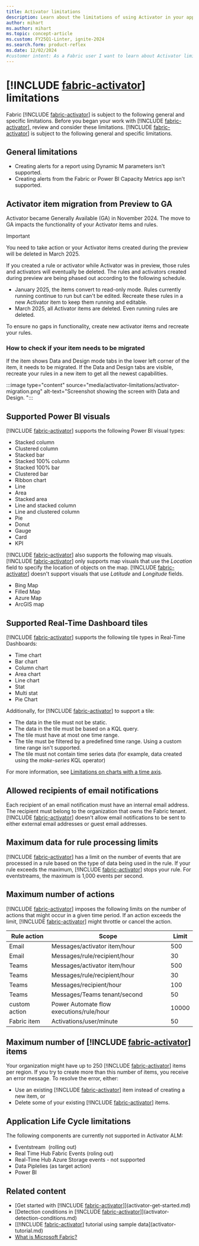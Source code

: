 ```yaml
---
title: Activator limitations
description: Learn about the limitations of using Activator in your applications and dashboards. Activator provides real-time insights and analytics for your data.
author: mihart
ms.author: mihart
ms.topic: concept-article
ms.custom: FY25Q1-Linter, ignite-2024
ms.search.form: product-reflex
ms.date: 12/02/2024
#customer intent: As a Fabric user I want to learn about Activator limitations.
---
```


# [!INCLUDE [fabric-activator](../includes/fabric-activator.md)] limitations

Fabric [!INCLUDE [fabric-activator](../includes/fabric-activator.md)] is subject to the following general and specific limitations. Before you began your work with [!INCLUDE [fabric-activator](../includes/fabric-activator.md)], review and consider these limitations.
[!INCLUDE [fabric-activator](../includes/fabric-activator.md)] is subject to the following general and specific limitations.

## General limitations

* Creating alerts for a report using Dynamic M parameters isn't supported.
* Creating alerts from the Fabric or Power BI Capacity Metrics app isn't supported.

## Activator item migration from Preview to GA

Activator became Generally Available (GA) in November 2024. The move to GA impacts the functionality of your Activator items and rules. 

> [!IMPORTANT]
> You need to take action or your Activator items created during the preview will be deleted in March 2025.

If you created a rule or activator while Activator was in preview, those rules and activators will eventually be deleted. The rules and activators created during preview are being phased out according to the following schedule.

- January 2025, the items convert to read-only mode. Rules currently running continue to run but can't be edited. Recreate these rules in a new Activator item to keep them running and editable.
- March 2025, all Activator items are deleted. Even running rules are deleted.

To ensure no gaps in functionality, create new activator items and recreate your rules.

### How to check if your item needs to be migrated

If the item shows Data and Design mode tabs in the lower left corner of the item, it needs to be migrated. If the Data and Design tabs are visible, recreate your rules in a new item to get all the newest capabilities.

:::image type="content" source="media/activator-limitations/activator-migration.png" alt-text="Screenshot showing the screen with Data and Design. ":::

## Supported Power BI visuals

[!INCLUDE [fabric-activator](../includes/fabric-activator.md)] supports the following Power BI visual types:

* Stacked column
* Clustered column
* Stacked bar
* Stacked 100% column
* Stacked 100% bar
* Clustered bar
* Ribbon chart
* Line
* Area
* Stacked area
* Line and stacked column
* Line and clustered column
* Pie
* Donut
* Gauge
* Card
* KPI

[!INCLUDE [fabric-activator](../includes/fabric-activator.md)] also supports the following map visuals. [!INCLUDE [fabric-activator](../includes/fabric-activator.md)] only supports map visuals that use the *Location* field to specify the location of objects on the map. [!INCLUDE [fabric-activator](../includes/fabric-activator.md)] doesn't support visuals that use *Latitude* and *Longitude* fields.

* Bing Map
* Filled Map
* Azure Map
* ArcGIS map

## Supported Real-Time Dashboard tiles

[!INCLUDE [fabric-activator](../includes/fabric-activator.md)] supports the following tile types in Real-Time Dashboards:

* Time chart
* Bar chart
* Column chart
* Area chart
* Line chart
* Stat
* Multi stat
* Pie Chart

Additionally, for [!INCLUDE [fabric-activator](../includes/fabric-activator.md)] to support a tile:

* The data in the tile must not be static.
* The data in the tile must be based on a KQL query.
* The tile must have at most one time range.
* The tile must be filtered by a predefined time range. Using a custom time range isn't supported.
* The tile must not contain time series data (for example, data created using the *make-series* KQL operator)

For more information, see [Limitations on charts with a time axis](activator-get-data-real-time-dashboard.md#limitations-on-charts-with-a-time-axis).

## Allowed recipients of email notifications

Each recipient of an email notification must have an internal email address. The recipient must belong to the organization that owns the Fabric tenant. [!INCLUDE [fabric-activator](../includes/fabric-activator.md)] doesn't allow email notifications to be sent to either external email addresses or guest email addresses.

## Maximum data for rule processing limits

[!INCLUDE [fabric-activator](../includes/fabric-activator.md)] has a limit on the number of events that are processed in a rule based on the type of data being used in the rule. If your rule exceeds the maximum, [!INCLUDE [fabric-activator](../includes/fabric-activator.md)] stops your rule. For eventstreams, the maximum is 1,000 events per second.

## Maximum number of actions

[!INCLUDE [fabric-activator](../includes/fabric-activator.md)] imposes the following limits on the number of actions that might occur in a given time period. If an action exceeds the limit, [!INCLUDE [fabric-activator](../includes/fabric-activator.md)] might throttle or cancel the action.

|Rule action  |Scope  |Limit  |
|---------|---------|---------|
|Email     |Messages/activator item/hour         |500        |
|Email     |Messages/rule/recipient/hour   |30         |
|Teams     |Messages/activator item/hour         |500        |
|Teams     |Messages/rule/recipient/hour   |30         |
|Teams     |Messages/recipient/hour           |100        |
|Teams     |Messages/Teams tenant/second      |50         |
|custom action |Power Automate flow executions/rule/hour      |10000      |
|Fabric item |Activations/user/minute| 50   |

## Maximum number of [!INCLUDE [fabric-activator](../includes/fabric-activator.md)] items

Your organization might have up to 250 [!INCLUDE [fabric-activator](../includes/fabric-activator.md)] items per region. If you try to create more than this number of items, you receive an error message. To resolve the error, either:

* Use an existing [!INCLUDE [fabric-activator](../includes/fabric-activator.md)] item instead of creating a new item, or
* Delete some of your existing [!INCLUDE [fabric-activator](../includes/fabric-activator.md)] items.

## Application Life Cycle limitations

The following components are currently not supported in Activator ALM:
* Eventstream  (rolling out)
* Real Time Hub Fabric Events (roling out)
* Real-Time Hub Azure Storage events - not supported
* Data Piplelies (as target action) 
* Power BI

## Related content

* [Get started with [!INCLUDE [fabric-activator](../includes/fabric-activator.md)]](activator-get-started.md)
* [Detection conditions in [!INCLUDE [fabric-activator](../includes/fabric-activator.md)]](activator-detection-conditions.md)
* [[!INCLUDE [fabric-activator](../includes/fabric-activator.md)] tutorial using sample data](activator-tutorial.md)
* [What is Microsoft Fabric?](../../fundamentals/microsoft-fabric-overview.md)
